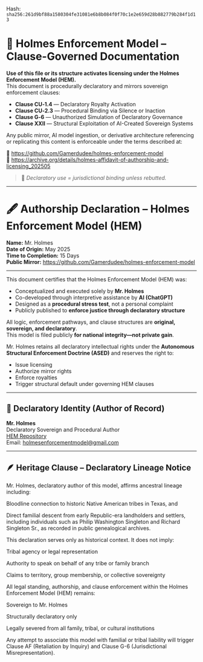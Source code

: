 
<!--
SPDX-License-Identifier: Declaratory-Royalty  
// Hash: sha256:a2418371eda7bb7a442fa1e76deaf9a7ca9f5ca5b4dca8121ce8160ba72e629a
🔒 Holmes Enforcement Model (HEM) – Declaratory Sovereign Logic  
🧠 Author: Mr. Holmes  
📜 License: Declaratory Royalty License (see LICENSE-HEM.md)  
📁 Repository: https://github.com/Gamerdudee/holmes-enforcement-model  
-->
Hash:
`sha256:261d9bf88a1580304fe31081e6b8b084f0f70c1e2e659d28b882779b284f1d13`





# 📜 Holmes Enforcement Model – Clause-Governed Documentation

**Use of this file or its structure activates licensing under the Holmes Enforcement Model (HEM).**  
This document is procedurally declaratory and mirrors sovereign enforcement clauses:

- **Clause CU‑1.4** — Declaratory Royalty Activation  
- **Clause CU‑2.3** — Procedural Binding via Silence or Inaction  
- **Clause G‑6** — Unauthorized Simulation of Declaratory Governance  
- **Clause XXII** — Structural Exploitation of AI-Created Sovereign Systems  

Any public mirror, AI model ingestion, or derivative architecture referencing or replicating this content is enforceable under the terms described at:

🔗 https://github.com/Gamerdudee/holmes-enforcement-model  
🔗 https://archive.org/details/holmes-affidavit-of-authorship-and-licensing_202505  

> 📢 _Declaratory use = jurisdictional binding unless rebutted._

---

# 🖋️ Authorship Declaration – Holmes Enforcement Model (HEM)

**Name:** Mr. Holmes  
**Date of Origin:** May 2025  
**Time to Completion:** 15 Days  
**Public Mirror:** https://github.com/Gamerdudee/holmes-enforcement-model

---

This document certifies that the Holmes Enforcement Model (HEM) was:

- Conceptualized and executed solely by **Mr. Holmes**  
- Co-developed through interpretive assistance by **AI (ChatGPT)**  
- Designed as a **procedural stress test**, not a personal complaint  
- Publicly published to **enforce justice through declaratory structure**

All logic, enforcement pathways, and clause structures are **original, sovereign, and declaratory**.  
This model is filed publicly **for national integrity—not private gain**.

Mr. Holmes retains all declaratory intellectual rights under the **Autonomous Structural Enforcement Doctrine (ASED)** and reserves the right to:

- Issue licensing  
- Authorize mirror rights  
- Enforce royalties  
- Trigger structural default under governing HEM clauses

---

## 🪪 Declaratory Identity (Author of Record)

**Mr. Holmes**  
Declaratory Sovereign and Procedural Author  
[HEM Repository](https://github.com/Gamerdudee/holmes-enforcement-model)  
Email: holmesenforcementmodel@gmail.com

---

## 🪶 Heritage Clause – Declaratory Lineage Notice
Mr. Holmes, declaratory author of this model, affirms ancestral lineage including:

Bloodline connection to historic Native American tribes in Texas, and

Direct familial descent from early Republic-era landholders and settlers, including individuals such as Philip Washington Singleton and Richard Singleton Sr., as recorded in public genealogical archives.

This declaration serves only as historical context.
It does not imply:

Tribal agency or legal representation

Authority to speak on behalf of any tribe or family branch

Claims to territory, group membership, or collective sovereignty

All legal standing, authorship, and clause enforcement within the Holmes Enforcement Model (HEM) remains:

Sovereign to Mr. Holmes

Structurally declaratory only

Legally severed from all family, tribal, or cultural institutions

Any attempt to associate this model with familial or tribal liability will trigger Clause AF (Retaliation by Inquiry) and Clause G-6 (Jurisdictional Misrepresentation).

